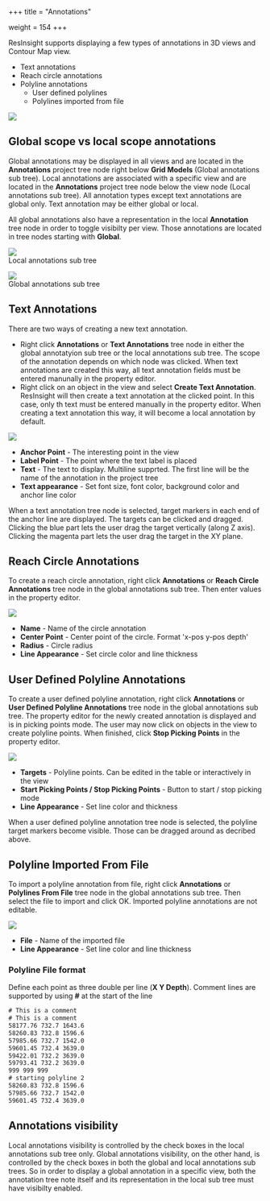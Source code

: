 +++
title = "Annotations"

weight = 154
+++

ResInsight supports displaying a few types of annotations in 3D views and Contour Map view.

- Text annotations
- Reach circle annotations
- Polyline annotations
  - User defined polylines
  - Polylines imported from file

![](/images/3d-main-window/Annotations.png)

## Global scope vs local scope annotations
Global annotations may be displayed in all views and are located in the **Annotations** project tree node right below **Grid Models** (Global annotations sub tree). Local annotations are associated with a specific view and are located in the **Annotations** project tree node below the view node (Local annotations sub tree). All annotation types except text annotations are global only. Text annotation may be either global or local.

All global annotations also have a representation in the local **Annotation** tree node in order to toggle visibilty per view. Those annotations are located in tree nodes starting with **Global**.

![](/images/3d-main-window/LocalAnnotationsTree.png)<br/>
Local annotations sub tree

![](/images/3d-main-window/GlobalAnnotationsTree.png)<br/>
Global annotations sub tree

## Text Annotations
There are two ways of creating a new text annotation.

- Right click **Annotations** or **Text Annotations** tree node in either the global annotatyion sub tree or the local annotations sub tree. The scope of the annotation depends on which node was clicked. When text annotations are created this way, all text annotation fields must be entered manunally in the property editor.
- Right click on an object in the view and select **Create Text Annotation**. ResInsight will then create a text annotation at the clicked point. In this case, only th text must be entered manually in the property editor. When creating a text annotation this way, it will become a local annotation by default.

![](/images/3d-main-window/TextAnnotationPropertyEditor.png)

- **Anchor Point** - The interesting point in the view
- **Label Point** - The point where the text label is placed
- **Text** - The text to display. Multiline supprted. The first line will be the name of the annotation in the project tree
- **Text appearance** - Set font size, font color, background color and anchor line color

When a text annotation tree node is selected, target markers in each end of the anchor line are displayed. The targets can be clicked and dragged. Clicking the blue part lets the user drag the target vertically (along Z axis). Clicking the magenta part lets the user drag the target in the XY plane.

## Reach Circle Annotations
To create a reach circle annotation, right click **Annotations** or **Reach Circle Annotations** tree node in the global annotations sub tree. Then enter values in the property editor.

![](/images/3d-main-window/CircleAnnotationPropertyEditor.png)

- **Name** - Name of the circle annotation
- **Center Point** - Center point of the circle. Format 'x-pos y-pos depth'
- **Radius** - Circle radius
- **Line Appearance** - Set circle color and line thickness

## User Defined Polyline Annotations
To create a user defined polyline annotation, right click **Annotations** or **User Defined Polyline Annotations** tree node in the global annotations sub tree. The property editor for the newly created annotation is displayed and is in picking points mode. The user may now click on objects in the view to create polyline points. When finished, click **Stop Picking Points** in the property editor.

![](/images/3d-main-window/UserDefinedPolylineAnnotationPropertyEditor.png)

- **Targets** - Polyline points. Can be edited in the table or interactively in the view
- **Start Picking Points / Stop Picking Points** - Button to start / stop picking mode
- **Line Appearance** - Set line color and thickness

When a user defined polyline annotation tree node is selected, the polyline target markers become visible. Those can be dragged around as decribed above.

## Polyline Imported From File
To import a polyline annotation from file, right click **Annotations** or **Polylines From File** tree node in the global annotations sub tree. Then select the file to import and click OK. Imported polyline annotations are not editable.

![](/images/3d-main-window/PolylineFromFileAnnotationPropertyEditor.png)

- **File** - Name of the imported file
- **Line Appearance** - Set line color and line thickness

### Polyline File format

Define each point as three double per line (**X Y Depth**). Comment lines are supported by using **#** at the start of the line

```txt
# This is a comment
# This is a comment
58177.76 732.7 1643.6 
58260.83 732.8 1596.6 
57985.66 732.7 1542.0 
59601.45 732.4 3639.0 
59422.01 732.2 3639.0 
59793.41 732.2 3639.0 
999 999 999
# starting polyline 2
58260.83 732.8 1596.6 
57985.66 732.7 1542.0 
59601.45 732.4 3639.0 
```


## Annotations visibility
Local annotations visibility is controlled by the check boxes in the local annotations sub tree only. Global annotations visibility, on the other hand, is controlled by the check boxes in both the global and local annotations sub trees. So in order to display a global annotation in a specific view, both the annotation tree note itself and its representation in the local sub tree must have visibilty enabled.


